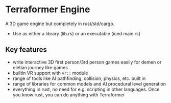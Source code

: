 # Terraformer Engine

A 3D game engine but completely in rust/std/cargo.

- Use as either a library (lib.rs) or an executable (iced main.rs)

## Key features

- write interactive 3D first person/3rd person games easily for demen or eletian journey like games
- builtin VR support with `vr::` module
- range of tools like AI pathfinding, collision, physics, etc. built in
- range of libraries for common models and AI procedural level generation
- everything in rust, no need for e.g. scripting in other languages. Once you know rust, you can do anything with Terraformer
